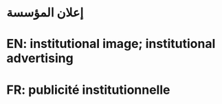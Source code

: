 # إعلان المؤسسة

# EN: institutional image;  institutional advertising

# FR: publicité institutionnelle
